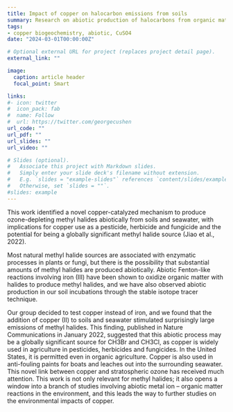 ```yaml
---
title: Impact of copper on halocarbon emissions from soils
summary: Research on abiotic production of halocarbons from organic matter interactions with copper
tags:
- copper biogeochemistry, abiotic, CuSO4
date: "2024-03-01T00:00:00Z"

# Optional external URL for project (replaces project detail page).
external_link: ""

image:
  caption: article header
  focal_point: Smart

links:
#- icon: twitter
#  icon_pack: fab
#  name: Follow
#  url: https://twitter.com/georgecushen
url_code: ""
url_pdf: ""
url_slides: ""
url_video: ""

# Slides (optional).
#   Associate this project with Markdown slides.
#   Simply enter your slide deck's filename without extension.
#   E.g. `slides = "example-slides"` references `content/slides/example-slides.md`.
#   Otherwise, set `slides = ""`.
#slides: example
---
```


This work identified a novel copper-catalyzed mechanism to produce ozone-depleting methyl halides abiotically from soils and seawater, with implications for copper use as a pesticide, herbicide and fungicide and the potential for being a globally significant methyl halide source (Jiao et al., 2022). 

Most natural methyl halide sources are associated with enzymatic processes in plants or fungi, but there is the possibility that substantial amounts of methyl halides are produced abiotically. Abiotic Fenton-like reactions involving iron (III) have been shown to oxidize organic matter with halides to produce methyl halides, and we have also observed abiotic production in our soil incubations through the stable isotope tracer technique.  

Our group decided to test copper instead of iron, and we found that the addition of copper (II) to soils and seawater stimulated surprisingly large emissions of methyl halides.  This finding, published in Nature Communications in January 2022, suggested that this abiotic process may be a globally significant source for CH3Br and CH3Cl, as copper is widely used in agriculture in pesticides, herbicides and fungicides. In the United States, it is permitted even in organic agriculture.  Copper is also used in anti-fouling paints for boats and leaches out into the surrounding seawater.  This novel link between copper and stratospheric ozone has received much attention.  This work is not only relevant for methyl halides; it also opens a window into a branch of studies involving abiotic metal ion – organic matter reactions in the environment, and this leads the way to further studies on the environmental impacts of copper.  
